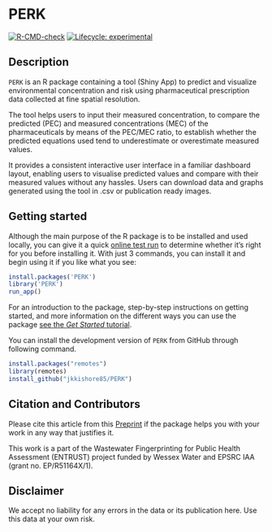 
<!-- README.md is generated from README.Rmd. Please edit that file -->

# PERK

<!-- badges: start -->

[![R-CMD-check](https://github.com/jkkishore85/PERK/actions/workflows/R-CMD-check.yaml/badge.svg)](https://github.com/jkkishore85/PERK/actions/workflows/R-CMD-check.yaml)
[![Lifecycle:
experimental](https://img.shields.io/badge/lifecycle-experimental-orange.svg)](https://lifecycle.r-lib.org/articles/stages.html#experimental)
<!-- badges: end -->

## Description

`PERK` is an R package containing a tool (Shiny App) to predict and
visualize environmental concentration and risk using pharmaceutical
prescription data collected at fine spatial resolution.

The tool helps users to input their measured concentration, to compare
the predicted (PEC) and measured concentrations (MEC) of the
pharmaceuticals by means of the PEC/MEC ratio, to establish whether the
predicted equations used tend to underestimate or overestimate measured
values.

It provides a consistent interactive user interface in a familiar
dashboard layout, enabling users to visualise predicted values and
compare with their measured values without any hassles. Users can
download data and graphs generated using the tool in .csv or publication
ready images.

## Getting started

Although the main purpose of the R package is to be installed and used
locally, you can give it a quick [online test
run](http://51.141.234.162/shiny/DemoPERK/) to determine whether it’s
right for you before installing it. With just 3 commands, you can
install it and begin using it if you like what you see:

``` r
install.packages('PERK')
library('PERK')
run_app()
```

For an introduction to the package, step-by-step instructions on getting
started, and more information on the different ways you can use the
package [see the *Get Started* tutorial]().

You can install the development version of `PERK` from GitHub through
following command.

``` r
install.packages("remotes")
library(remotes)
install_github("jkkishore85/PERK")
```

## Citation and Contributors

Please cite this article from this
[Preprint](https://papers.ssrn.com/sol3/papers.cfm?abstract_id=4306129)
if the package helps you with your work in any way that justifies it.

This work is a part of the Wastewater Fingerprinting for Public Health
Assessment (ENTRUST) project funded by Wessex Water and EPSRC IAA (grant
no. EP/R51164X/1).

## Disclaimer

We accept no liability for any errors in the data or its publication
here. Use this data at your own risk.
